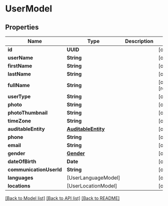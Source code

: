 # UserModel

## Properties
Name | Type | Description | Notes
------------ | ------------- | ------------- | -------------
**id** | **UUID** |  | [optional] 
**userName** | **String** |  | [optional] 
**firstName** | **String** |  | [optional] 
**lastName** | **String** |  | [optional] 
**fullName** | **String** |  | [optional] [readonly] 
**userType** | **String** |  | [optional] 
**photo** | **String** |  | [optional] 
**photoThumbnail** | **String** |  | [optional] 
**timeZone** | **String** |  | [optional] 
**auditableEntity** | [**AuditableEntity**](AuditableEntity.md) |  | [optional] 
**phone** | **String** |  | [optional] 
**email** | **String** |  | [optional] 
**gender** | [**Gender**](Gender.md) |  | [optional] 
**dateOfBirth** | **Date** |  | [optional] 
**communicationUserId** | **String** |  | [optional] 
**languages** | [UserLanguageModel] |  | [optional] 
**locations** | [UserLocationModel] |  | [optional] 

[[Back to Model list]](../README.md#documentation-for-models) [[Back to API list]](../README.md#documentation-for-api-endpoints) [[Back to README]](../README.md)


